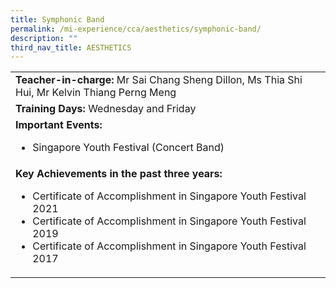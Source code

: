 ```yaml
---
title: Symphonic Band
permalink: /mi-experience/cca/aesthetics/symphonic-band/
description: ""
third_nav_title: AESTHETICS
---
```

<table border="0" cellspacing="0" cellpadding="0">
<tbody>
<tr>
<td width="616"><strong>Teacher-in-charge:&nbsp;</strong>Mr Sai Chang Sheng Dillon, Ms Thia Shi Hui, Mr Kelvin Thiang Perng Meng</td>
</tr>
<tr>
<td width="616"><strong>Training Days:</strong>&nbsp;Wednesday and Friday</td>
</tr>
<tr>
<td width="616"><strong>Important Events:</strong>
<ul>
<li>Singapore Youth Festival (Concert Band)</li>
</ul>
</td>
</tr>
<tr>
<td width="616"><strong>Key Achievements in the past three years:</strong>
<ul>
<li>Certificate of Accomplishment in Singapore Youth Festival 2021</li>
<li>Certificate of Accomplishment in Singapore Youth Festival 2019</li>
<li>Certificate of Accomplishment in Singapore Youth Festival 2017</li>
</ul>
</td>
</tr>
</tbody>
</table>